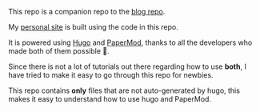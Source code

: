 This repo is a companion repo to the [blog repo](https://github.com/sourcevault/sourcevault.github.io).

My [personal site](sourcevault.github.io/) is built using the code in this repo.

It is powered using [Hugo](https://gohugo.io/) and [PaperMod](https://github.com/adityatelange/hugo-PaperMod/), thanks to all the developers who made both of them possible 🙏.

Since there is not a lot of tutorials out there regarding how to use **both**, I have tried to make it easy to go through this repo for newbies.

This repo contains **only** files that are not auto-generated by hugo, this makes it easy to understand how to use hugo and PaperMod.


